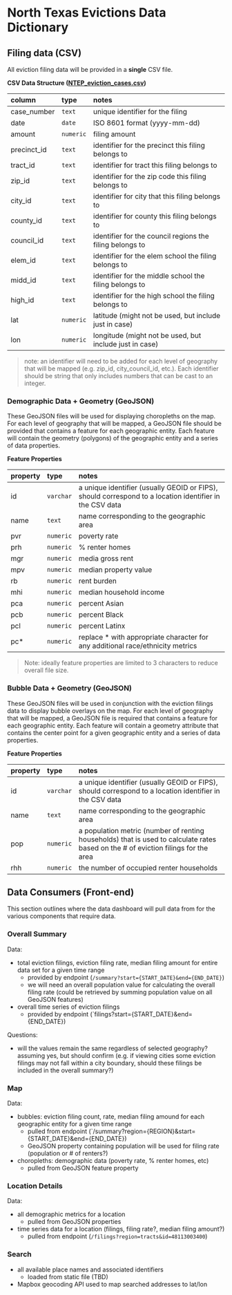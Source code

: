 # North Texas Evictions Data Dictionary

## Filing data (CSV)

All eviction filing data will be provided in a **single** CSV file.

**CSV Data Structure ([NTEP_eviction_cases.csv](https://github.com/childpovertyactionlab/cpal-evictions/blob/main/filing%20data/NTEP_eviction_cases.csv))**

| column      | type      | notes                                                    |
| :---------- | :-------- | :------------------------------------------------------- |
| case_number | `text`    | unique identifier for the filing                         |
| date        | `date`    | ISO 8601 format (yyyy-mm-dd)                             |
| amount      | `numeric` | filing amount                                            |
| precinct_id | `text`    | identifier for the precinct this filing belongs to       |
| tract_id    | `text`    | identifier for tract this filing belongs to              |
| zip_id      | `text`    | identifier for the zip code this filing belongs to       |
| city_id     | `text`    | identifier for city that this filing belongs to          |
| county_id   | `text`    | identifier for county this filing belongs to             |
| council_id  | `text`    | identifier for the council regions the filing belongs to |
| elem_id     | `text`    | identifier for the elem school the filing belongs to     |
| midd_id     | `text`    | identifier for the middle school the filing belongs to   |
| high_id     | `text`    | identifier for the high school the filing belongs to     |
| lat         | `numeric` | latitude (might not be used, but include just in case)   |
| lon         | `numeric` | longitude (might not be used, but include just in case)  |

> note: an identifier will need to be added for each level of geography that will be mapped (e.g. zip_id, city_council_id, etc.). Each identifier should be string that only includes numbers that can be cast to an integer.

### Demographic Data + Geometry (GeoJSON)

These GeoJSON files will be used for displaying choropleths on the map. For each level of geography that will be mapped, a GeoJSON file should be provided that contains a feature for each geographic entity. Each feature will contain the geometry (polygons) of the geographic entity and a series of data properties.

**Feature Properties**

| property | type      | notes                                                                                                   |
| :------- | :-------- | :------------------------------------------------------------------------------------------------------ |
| id       | `varchar` | a unique identifier (usually GEOID or FIPS), should correspond to a location identifier in the CSV data |
| name     | `text`    | name corresponding to the geographic area                                                               |
| pvr      | `numeric` | poverty rate                                                                                            |
| prh      | `numeric` | % renter homes                                                                                          |
| mgr      | `numeric` | media gross rent                                                                                        |
| mpv      | `numeric` | median property value                                                                                   |
| rb       | `numeric` | rent burden                                                                                             |
| mhi      | `numeric` | median household income                                                                                 |
| pca      | `numeric` | percent Asian                                                                                           |
| pcb      | `numeric` | percent Black                                                                                           |
| pcl      | `numeric` | percent Latinx                                                                                          |
| pc\*     | `numeric` | replace \* with appropriate character for any additional race/ethnicity metrics                         |

> Note: ideally feature properties are limited to 3 characters to reduce overall file size.

### Bubble Data + Geometry (GeoJSON)

These GeoJSON files will be used in conjunction with the eviction filings data to display bubble overlays on the map. For each level of geography that will be mapped, a GeoJSON file is required that contains a feature for each geographic entity. Each feature will contain a geometry attribute that contains the center point for a given geographic entity and a series of data properties.

**Feature Properties**

| property | type      | notes                                                                                                                              |
| :------- | :-------- | :--------------------------------------------------------------------------------------------------------------------------------- |
| id       | `varchar` | a unique identifier (usually GEOID or FIPS), should correspond to a location identifier in the CSV data                            |
| name     | `text`    | name corresponding to the geographic area                                                                                          |
| pop      | `numeric` | a population metric (number of renting households) that is used to calculate rates based on the # of eviction filings for the area |
| rhh      | `numeric` | the number of occupied renter households |



## Data Consumers (Front-end)

This section outlines where the data dashboard will pull data from for the various components that require data.

### Overall Summary

Data:

- total eviction filings, eviction filing rate, median filing amount for entire data set for a given time range
  - provided by endpoint (`/summary?start={START_DATE}&end={END_DATE}`)
  - we will need an overall population value for calculating the overall filing rate (could be retrieved by summing population value on all GeoJSON features)
- overall time series of eviction filings
  - provided by endpoint (`filings?start={START_DATE}&end={END_DATE})

Questions:

- will the values remain the same regardless of selected geography? assuming yes, but should confirm (e.g. if viewing cities some eviction filings may not fall within a city boundary, should these filings be included in the overall summary?)

### Map

Data:

- bubbles: eviction filing count, rate, median filing amound for each geographic entity for a given time range
  - pulled from endpoint (`/summary?region={REGION}&start={START_DATE}&end={END_DATE})
  - GeoJSON property containing population will be used for filing rate (population or # of renters?)
- choropleths: demographic data (poverty rate, % renter homes, etc)
  - pulled from GeoJSON feature property

### Location Details

Data:

- all demographic metrics for a location
  - pulled from GeoJSON properties
- time series data for a location (filings, filing rate?, median filing amount?)
  - pulled from endpoint (`/filings?region=tracts&id=48113003400`)

### Search

- all available place names and associated identifiers
  - loaded from static file (TBD)
- Mapbox geocoding API used to map searched addresses to lat/lon
